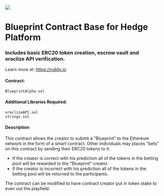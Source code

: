 <p>
<img src="https://rublix.io/images/256x256.png">
</p>

# Blueprint Contract Base for Hedge Platform
### Includes basic ERC20 token creation, escrow vault and oraclize API verification.
Learn more at: https://rublix.io

#### Contract:
````
BlueprintAlpha.sol
````

#### Additional Libraries Required:
````
oraclizeAPI.sol
strings.sol
````

#### Description

This contract allows the creator to submit a "Blueprint" to the Ethereum network in the form of a smart contract. Other individuals may places "bets" on this contract by sending their ERC20 tokens to it.

* If the creator is correct with his prediction all of the tokens in the betting pool will be rewarded to the "Blueprint" creator.
* If the creator is incorrect with his prediction all of the tokens in the betting pool will be returned to the participants.

The contract can be modified to have contract creator put in token stake to even out the playfield.
